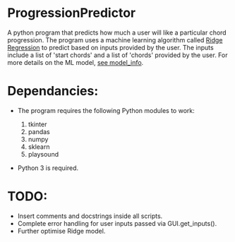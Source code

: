 # ProgressionPredictor
A python program that predicts how much a user will like a particular chord progression.
The program uses a machine learning algorithm called [Ridge Regression](https://scikit-learn.org/stable/modules/generated/sklearn.linear_model.Ridge.html) to predict based on inputs provided by the user. The inputs include a list of 'start chords' and a list of 'chords' provided by the user. For more details on the ML model, [see model_info](model_info.md).


# Dependancies:
- The program requires the following Python modules to work:
  1. tkinter
  2. pandas
  3. numpy
  4. sklearn
  5. playsound

- Python 3 is required.


# TODO:
- Insert comments and docstrings inside all scripts.
- Complete error handling for user inputs passed via GUI.get_inputs().
- Further optimise Ridge model.
